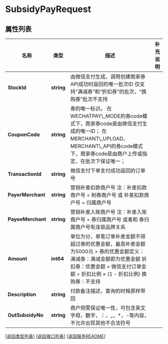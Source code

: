 # SubsidyPayRequest

## 属性列表

名称 | 类型 | 描述 | 补充说明
------------ | ------------- | ------------- | -------------
**StockId** | **string** | 由微信支付生成，调用创建商家券API成功时返回的唯一批次ID 仅支持“满减券”和“折扣券”的批次，“换购券”批次不支持 | 
**CouponCode** | **string** | 券的唯一标识。 在WECHATPAY\\_MODE的券code模式下，商家券code是由微信支付生成的唯一ID； 在MERCHANT\\_UPLOAD、MERCHANT\\_API的券code模式下，商家券code是由商户上传或指定，在批次下保证唯一； | 
**TransactionId** | **string** | 微信支付下单支付成功返回的订单号 | 
**PayerMerchant** | **string** | 营销补差扣款商户号 注：补差扣款商户号 &#x3D; 制券商户号 或 补差扣款商户号 &#x3D; 归属商户号 | 
**PayeeMerchant** | **string** | 营销补差入账商户号 注：补差入账商户号 &#x3D; 券归属商户号 或者和 券归属商户号有连锁品牌关系 | 
**Amount** | **int64** | 单位为分，单笔订单补差金额不得超过券的优惠金额，最高补差金额为5000元 &gt; 券的优惠金额定义：   满减券：满减金额即为优惠金额   折扣券：优惠金额 &#x3D; 微信支付订单金额 ÷ 折扣比例 × (1 - 折扣比例)   换购券：不支持 | 
**Description** | **string** | 付款备注描述，查询的时候原样带回 | 
**OutSubsidyNo** | **string** | 商户侧需保证唯一性，可包含英文字母，数字，｜，_，*，-等内容，不允许出现其他不合法符号 | 

[\[返回类型列表\]](README.md#类型列表)
[\[返回接口列表\]](README.md#接口列表)
[\[返回服务README\]](README.md)


